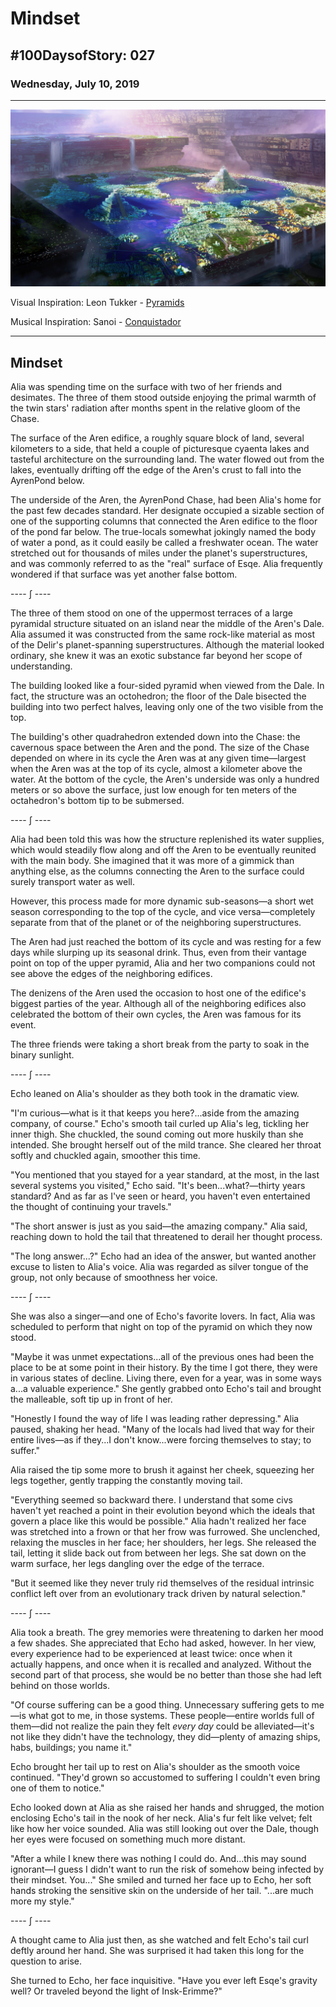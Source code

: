 # Mindset

## #100DaysofStory: 027

### Wednesday, July 10, 2019

---

![Mindset Visual Inspiration: Pyramids by Leon Tukker](mindset.jpg)

Visual Inspiration: Leon Tukker - [Pyramids](https://www.artstation.com/artwork/gK3ke)

Musical Inspiration: Sanoi - [Conquistador](https://open.spotify.com/track/6VRPYoUZdL35sMrCDMD3PT)

---

## Mindset

Alia was spending time on the surface with two of her friends and desimates. The three of them stood outside enjoying the primal warmth of the twin stars' radiation after months spent in the relative gloom of the Chase. 

The surface of the Aren edifice, a roughly square block of land, several kilometers to a side, that held a couple of picturesque cyaenta lakes and tasteful architecture on the surrounding land. The water flowed out from the lakes, eventually drifting off the edge of the Aren's crust to fall into the AyrenPond below.

The underside of the Aren, the AyrenPond Chase, had been Alia's home for the past few decades standard. Her designate occupied a sizable section of one of the supporting columns that connected the Aren edifice to the floor of the pond far below. The true-locals somewhat jokingly named the body of water a pond, as it could easily be called a freshwater ocean. The water stretched out for thousands of miles under the planet's superstructures, and was commonly referred to as the "real" surface of Esqe. Alia frequently wondered if that surface was yet another false bottom.

---- ∫ ----

The three of them stood on one of the uppermost terraces of a large pyramidal structure situated on an island near the middle of the Aren's Dale. Alia assumed it was constructed from the same rock-like material as most of the Delir's planet-spanning superstructures. Although the material looked ordinary, she knew it was an exotic substance far beyond her scope of understanding.

The building looked like a four-sided pyramid when viewed from the Dale. In fact, the structure was an octohedron; the floor of the Dale bisected the building into two perfect halves, leaving only one of the two visible from the top.

The building's other quadrahedron extended down into the Chase: the cavernous space between the Aren and the pond. The size of the Chase depended on where in its cycle the Aren was at any given time—largest when the Aren was at the top of its cycle, almost a kilometer above the water. At the bottom of the cycle, the Aren's underside was only a hundred meters or so above the surface, just low enough for ten meters of the octahedron's bottom tip to be submersed.

---- ∫ ----

Alia had been told this was how the structure replenished its water supplies, which would steadily flow along and off the Aren to be eventually reunited with the main body. She imagined that it was more of a gimmick than anything else, as the columns connecting the Aren to the surface could surely transport water as well.

However, this process made for more dynamic sub-seasons—a short wet season corresponding to the top of the cycle, and vice versa—completely separate from that of the planet or of the neighboring superstructures.

The Aren had just reached the bottom of its cycle and was resting for a few days while slurping up its seasonal drink. Thus, even from their vantage point on top of the upper pyramid, Alia and her two companions could not see above the edges of the neighboring edifices.

The denizens of the Aren used the occasion to host one of the edifice's biggest parties of the year. Although all of the neighboring edifices also celebrated the bottom of their own cycles, the Aren was famous for its event.

The three friends were taking a short break from the party to soak in the binary sunlight.

---- ∫ ----

Echo leaned on Alia's shoulder as they both took in the dramatic view.

"I'm curious—what is it that keeps you here?...aside from the amazing company, of course." Echo's smooth tail curled up Alia's leg, tickling her inner thigh. She chuckled, the sound coming out more huskily than she intended. She brought herself out of the mild trance. She cleared her throat softly and chuckled again, smoother this time.

"You mentioned that you stayed for a year standard, at the most, in the last several systems you visited," Echo said. "It's been...what?—thirty years standard? And as far as I've seen or heard, you haven't even entertained the thought of continuing your travels."

"The short answer is just as you said—the amazing company." Alia said, reaching down to hold the tail that threatened to derail her thought process.

"The long answer...?" Echo had an idea of the answer, but wanted another excuse to listen to Alia's voice. Alia was regarded as silver tongue of the group, not only because of smoothness her voice.

---- ∫ ----

She was also a singer—and one of Echo's favorite lovers. In fact, Alia was scheduled to perform that night on top of the pyramid on which they now stood.

"Maybe it was unmet expectations...all of the previous ones had been the place to be at some point in their history. By the time I got there, they were in various states of decline. Living there, even for a year, was in some ways a...a valuable experience." She gently grabbed onto Echo's tail and brought the malleable, soft tip up in front of her. 

"Honestly I found the way of life I was leading rather depressing." Alia paused, shaking her head. "Many of the locals had lived that way for their entire lives—as if they...I don't know...were forcing themselves to stay; to suffer."

Alia raised the tip some more to brush it against her cheek, squeezing her legs together, gently trapping the constantly moving tail.

"Everything seemed so backward there. I understand that some civs haven't yet reached a point in their evolution beyond which the ideals that govern a place like this would be possible." Alia hadn't realized her face was stretched into a frown or that her frow was furrowed. She unclenched, relaxing the muscles in her face; her shoulders, her legs. She released the tail, letting it slide back out from between her legs. She sat down on the warm surface, her legs dangling over the edge of the terrace.

"But it seemed like they never truly rid themselves of the residual intrinsic conflict left over from an evolutionary track driven by natural selection."

---- ∫ ----

Alia took a breath. The grey memories were threatening to darken her mood a few shades. She appreciated that Echo had asked, however. In her view, every experience had to be experienced at least twice: once when it actually happens, and once when it is recalled and analyzed. Without the second part of that process, she would be no better than those she had left behind on those worlds.

"Of course suffering can be a good thing. Unnecessary suffering gets to me—is what got to me, in those systems. These people—entire worlds full of them—did not realize the pain they felt _every day_ could be alleviated—it's not like they didn't have the technology, they did—plenty of amazing ships, habs, buildings; you name it."

Echo brought her tail up to rest on Alia's shoulder as the smooth voice continued. "They'd grown so accustomed to suffering I couldn't even bring one of them to notice."

Echo looked down at Alia as she raised her hands and shrugged, the motion enclosing Echo's tail in the nook of her neck. Alia's fur felt like velvet; felt like how her voice sounded. Alia was still looking out over the Dale, though her eyes were focused on something much more distant.

"After a while I knew there was nothing I could do. And...this may sound ignorant—I guess I didn't want to run the risk of somehow being infected by their mindset. You..." She smiled and turned her face up to Echo, her soft hands stroking the sensitive skin on the underside of her tail. "...are much more my style."

---- ∫ ----

A thought came to Alia just then, as she watched and felt Echo's tail curl deftly around her hand. She was surprised it had taken this long for the question to arise.

She turned to Echo, her face inquisitive. "Have you ever left Esqe's gravity well? Or traveled beyond the light of Insk-Erimme?"
